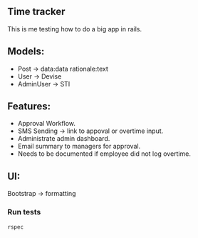 ## Time tracker

This is me testing how to do a big app in rails.

## Models:
- Post -> data:data rationale:text
- User -> Devise
- AdminUser -> STI

## Features:
- Approval Workflow.
- SMS Sending -> link to appoval or overtime input.
- Administrate admin dashboard.
- Email summary to managers for approval.
- Needs to be documented if employee did not log overtime.

## UI:
Bootstrap -> formatting


### Run tests
`rspec`